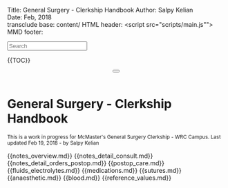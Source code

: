 Title:    General Surgery - Clerkship Handbook 
Author:   Salpy Kelian  
Date:    Feb, 2018  
transclude base: content/
HTML header: <!--add ins-->
	<meta http-equiv="cleartype" content="on">
    <meta name="MobileOptimized" content="320">
    <meta name="HandheldFriendly" content="True">
    <meta name="apple-mobile-web-app-capable" content="yes">
	<meta name="viewport" content="width=device-width, initial-scale=1.0, user-scalable=no">
	<!--/end add ins-->
	<script src="scripts/main.js""></script>
        <link href="css/main.css" rel="stylesheet" type="text/css" />
  	<link rel="manifest" href="manifest.json">
MMD footer: <script src="scripts/source.js"></script><script>
	if('serviceWorker' in navigator) {
		navigator.serviceWorker
			.register('/offlineServiceWorker.js')
			.then(function onSuccess() { console.log("Service Worker Registered");
			});
	}</script>
 

<nav id="menu"> 
<input type="search" class="search" placeholder="Search" />

{{TOC}}

 </nav>
 <header class="fixed-header"><button class="hamburger hamburger--squeeze js-slideout-toggle" type="button"><span class="hamburger-box"><span class="hamburger-inner"></span></span></button></header>
<main id="main">
<h1>General Surgery - Clerkship Handbook</h1>
<small>This is a work in progress for McMaster's General Surgery Clerkship - WRC Campus. Last updated Feb 19, 2018 - by Salpy Kelian</small><br/>

{{notes_overview.md}}
{{notes_detail_consult.md}}
{{notes_detail_orders_postop.md}}
{{postop_care.md}}
{{fluids_electrolytes.md}}
{{medications.md}}
{{sutures.md}}
{{anaesthetic.md}}
{{blood.md}}
{{reference_values.md}}
</main>
